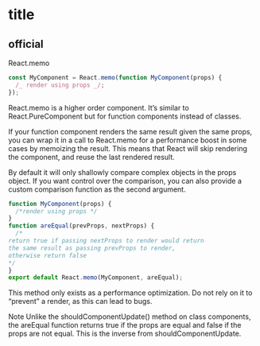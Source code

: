 # title

## official

React.memo

```js
const MyComponent = React.memo(function MyComponent(props) {
  /_ render using props _/;
});
```

React.memo is a higher order component. It’s similar to React.PureComponent
but for function components instead of classes.

If your function component renders the same result given the same props,
you can wrap it in a call to React.memo for a performance boost
in some cases by memoizing the result.
This means that React will skip rendering the component,
and reuse the last rendered result.

By default it will only shallowly compare complex objects in the props
object. If you want control over the comparison,
you can also provide a custom comparison function as the second argument.

```js
function MyComponent(props) {
  /*render using props */
}
function areEqual(prevProps, nextProps) {
  /*
return true if passing nextProps to render would return
the same result as passing prevProps to render,
otherwise return false
*/
}
export default React.memo(MyComponent, areEqual);
```

This method only exists as a performance optimization. Do not rely on it to “prevent” a render, as this can lead to bugs.

Note
Unlike the shouldComponentUpdate() method on class components, the areEqual function returns true if the props are equal and false if the props are not equal. This is the inverse from shouldComponentUpdate.
